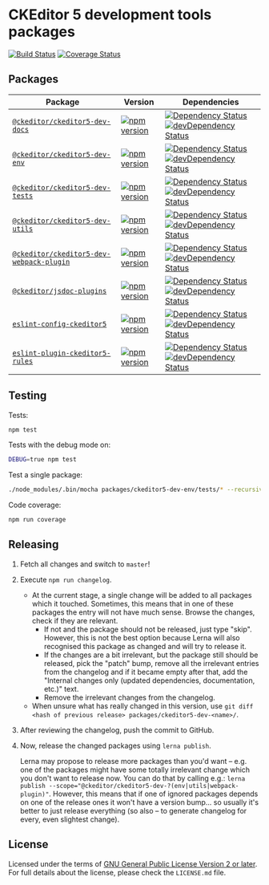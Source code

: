 CKEditor 5 development tools packages
=====================================

[![Build Status](https://travis-ci.org/ckeditor/ckeditor5-dev.svg?branch=master)](https://travis-ci.org/ckeditor/ckeditor5-dev)
[![Coverage Status](https://coveralls.io/repos/github/ckeditor/ckeditor5-dev/badge.svg?branch=master)](https://coveralls.io/github/ckeditor/ckeditor5-dev?branch=master)

## Packages

| Package | Version | Dependencies |
|---------|---------|--------------|
| [`@ckeditor/ckeditor5-dev-docs`](/packages/ckeditor5-dev-docs) | [![npm version](https://badge.fury.io/js/%40ckeditor%2Fckeditor5-dev-docs.svg)](https://www.npmjs.com/package/@ckeditor/ckeditor5-dev-docs) | [![Dependency Status](https://david-dm.org/ckeditor/ckeditor5-dev.svg?path=packages/ckeditor5-dev-docs)](https://david-dm.org/ckeditor/ckeditor5-dev?path=packages/ckeditor5-dev-docs) [![devDependency Status](https://david-dm.org/ckeditor/ckeditor5-dev/dev-status.svg?path=packages/ckeditor5-dev-docs)](https://david-dm.org/ckeditor/ckeditor5-dev?path=packages/ckeditor5-dev-docs&type=dev) |
| [`@ckeditor/ckeditor5-dev-env`](/packages/ckeditor5-dev-env) | [![npm version](https://badge.fury.io/js/%40ckeditor%2Fckeditor5-dev-env.svg)](https://www.npmjs.com/package/@ckeditor/ckeditor5-dev-env) | [![Dependency Status](https://david-dm.org/ckeditor/ckeditor5-dev.svg?path=packages/ckeditor5-dev-env)](https://david-dm.org/ckeditor/ckeditor5-dev?path=packages/ckeditor5-dev-env) [![devDependency Status](https://david-dm.org/ckeditor/ckeditor5-dev/dev-status.svg?path=packages/ckeditor5-dev-env)](https://david-dm.org/ckeditor/ckeditor5-dev?path=packages/ckeditor5-dev-env&type=dev) |
| [`@ckeditor/ckeditor5-dev-tests`](/packages/ckeditor5-dev-tests) | [![npm version](https://badge.fury.io/js/%40ckeditor%2Fckeditor5-dev-tests.svg)](https://www.npmjs.com/package/@ckeditor/ckeditor5-dev-tests) | [![Dependency Status](https://david-dm.org/ckeditor/ckeditor5-dev.svg?path=packages/ckeditor5-dev-tests)](https://david-dm.org/ckeditor/ckeditor5-dev?path=packages/ckeditor5-dev-tests) [![devDependency Status](https://david-dm.org/ckeditor/ckeditor5-dev/dev-status.svg?path=packages/ckeditor5-dev-tests)](https://david-dm.org/ckeditor/ckeditor5-dev?path=packages/ckeditor5-dev-tests&type=dev) |
| [`@ckeditor/ckeditor5-dev-utils`](/packages/ckeditor5-dev-utils) | [![npm version](https://badge.fury.io/js/%40ckeditor%2Fckeditor5-dev-utils.svg)](https://www.npmjs.com/package/@ckeditor/ckeditor5-dev-utils) | [![Dependency Status](https://david-dm.org/ckeditor/ckeditor5-dev.svg?path=packages/ckeditor5-dev-utils)](https://david-dm.org/ckeditor/ckeditor5-dev?path=packages/ckeditor5-dev-utils) [![devDependency Status](https://david-dm.org/ckeditor/ckeditor5-dev/dev-status.svg?path=packages/ckeditor5-dev-utils)](https://david-dm.org/ckeditor/ckeditor5-dev?path=packages/ckeditor5-dev-utils&type=dev) |
| [`@ckeditor/ckeditor5-dev-webpack-plugin`](/packages/ckeditor5-dev-webpack-plugin) | [![npm version](https://badge.fury.io/js/%40ckeditor%2Fckeditor5-dev-webpack-plugin.svg)](https://www.npmjs.com/package/@ckeditor/ckeditor5-dev-webpack-plugin) | [![Dependency Status](https://david-dm.org/ckeditor/ckeditor5-dev.svg?path=packages/ckeditor5-dev-webpack-plugin)](https://david-dm.org/ckeditor/ckeditor5-dev?path=packages/ckeditor5-dev-webpack-plugin) [![devDependency Status](https://david-dm.org/ckeditor/ckeditor5-dev/dev-status.svg?path=packages/ckeditor5-dev-webpack-plugin)](https://david-dm.org/ckeditor/ckeditor5-dev?path=packages/ckeditor5-dev-webpack-plugin&type=dev) |
| [`@ckeditor/jsdoc-plugins`](/packages/jsdoc-plugins) | [![npm version](https://badge.fury.io/js/%40ckeditor%2Fjsdoc-plugins.svg)](https://www.npmjs.com/package/@ckeditor/jsdoc-plugins) | [![Dependency Status](https://david-dm.org/ckeditor/ckeditor5-dev.svg?path=packages/jsdoc-plugins)](https://david-dm.org/ckeditor/ckeditor5-dev?path=packages/jsdoc-plugins) [![devDependency Status](https://david-dm.org/ckeditor/ckeditor5-dev/dev-status.svg?path=packages/jsdoc-plugins)](https://david-dm.org/ckeditor/ckeditor5-dev?path=packages/jsdoc-plugins&type=dev) |
| [`eslint-config-ckeditor5`](/packages/eslint-config-ckeditor5) | [![npm version](https://badge.fury.io/js/eslint-config-ckeditor5.svg)](https://www.npmjs.com/package/eslint-config-ckeditor5) | [![Dependency Status](https://david-dm.org/ckeditor/ckeditor5-dev.svg?path=packages/eslint-config-ckeditor5)](https://david-dm.org/ckeditor/ckeditor5-dev?path=packages/eslint-config-ckeditor5) [![devDependency Status](https://david-dm.org/ckeditor/ckeditor5-dev/dev-status.svg?path=packages/eslint-config-ckeditor5)](https://david-dm.org/ckeditor/ckeditor5-dev?path=packages/eslint-config-ckeditor5&type=dev) |
| [`eslint-plugin-ckeditor5-rules`](/packages/eslint-plugin-ckeditor5-rules) | [![npm version](https://badge.fury.io/js/eslint-plugin-ckeditor5-rules.svg)](https://www.npmjs.com/package/eslint-plugin-ckeditor5-rules) | [![Dependency Status](https://david-dm.org/ckeditor/ckeditor5-dev.svg?path=packages/eslint-plugin-ckeditor5-rules)](https://david-dm.org/ckeditor/ckeditor5-dev?path=packages/eslint-plugin-ckeditor5-rules) [![devDependency Status](https://david-dm.org/ckeditor/ckeditor5-dev/dev-status.svg?path=packages/eslint-plugin-ckeditor5-rules)](https://david-dm.org/ckeditor/ckeditor5-dev?path=packages/eslint-plugin-ckeditor5-rules&type=dev) |

## Testing

Tests:

```bash
npm test
```

Tests with the debug mode on:

```bash
DEBUG=true npm test 
```

Test a single package:

```bash
./node_modules/.bin/mocha packages/ckeditor5-dev-env/tests/* --recursive
```

Code coverage:

```bash
npm run coverage
```

## Releasing

1. Fetch all changes and switch to `master`!
1. Execute `npm run changelog`.
   * At the current stage, a single change will be added to all packages which it touched. Sometimes, this means that in one of these packages the entry will not have much sense. Browse the changes, check if they are relevant.
      * If not and the package should not be released, just type "skip". However, this is not the best option because Lerna will also recognised this package as changed and will try to release it.
      * If the changes are a bit irrelevant, but the package still should be released, pick the "patch" bump, remove all the irrelevant entries from the changelog and if it became empty after that, add the "Internal changes only (updated dependencies, documentation, etc.)" text.
      * Remove the irrelevant changes from the changelog.
   * When unsure what has really changed in this version, use `git diff <hash of previous release> packages/ckeditor5-dev-<name>/`.
1. After reviewing the changelog, push the commit to GitHub.
1. Now, release the changed packages using `lerna publish`.

   Lerna may propose to release more packages than you'd want – e.g. one of the packages might have some totally irrelevant change which you don't want to release now. You can do that by calling e.g.: `lerna publish --scope="@ckeditor/ckeditor5-dev-?(env|utils|webpack-plugin)"`. However, this means that if one of ignored packages depends on one of the release ones it won't have a version bump... so usually it's better to just release everything (so also – to generate changelog for every, even slightest change).

## License

Licensed under the terms of [GNU General Public License Version 2 or later](http://www.gnu.org/licenses/gpl.html). For full details about the license, please check the `LICENSE.md` file.

